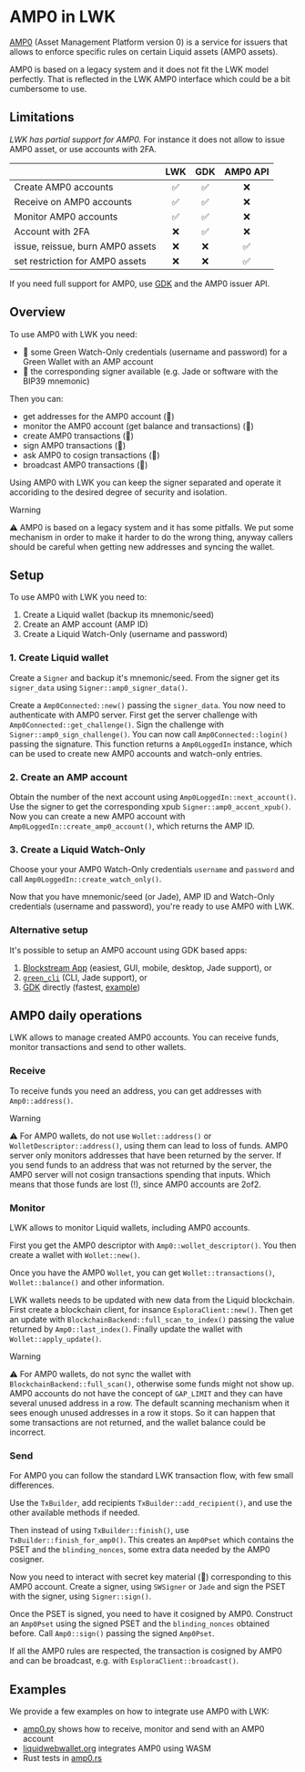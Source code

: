 # AMP0 in LWK

[AMP0](https://blockstream.com/amp/) (Asset Management Platform version 0) is a service for issuers that allows to enforce specific rules on certain Liquid assets (AMP0 assets).

AMP0 is based on a legacy system and it does not fit the LWK model perfectly.
That is reflected in the LWK AMP0 interface which could be a bit cumbersome to use.

## Limitations
_LWK has partial support for AMP0._
For instance it does not allow to issue AMP0 asset, or use accounts with 2FA.

|                                 | LWK | GDK | AMP0 API |
|---------------------------------| :-: | :-: | :------: |
|Create AMP0 accounts             | ✅ | ✅ | ❌ |
|Receive on AMP0 accounts         | ✅ | ✅ | ❌ |
|Monitor AMP0 accounts            | ✅ | ✅ | ❌ |
|Account with 2FA                 | ❌ | ✅ | ❌ |
|issue, reissue, burn AMP0 assets | ❌ | ❌ | ✅ |
|set restriction for AMP0 assets  | ❌ | ❌ | ✅ |

If you need full support for AMP0, use [GDK](https://github.com/blockstream/gdk) and the AMP0 issuer API.

## Overview

To use AMP0 with LWK you need:
* 👀 some Green Watch-Only credentials (username and password) for a Green Wallet with an AMP account
* 🔑 the corresponding signer available (e.g. Jade or software with the BIP39 mnemonic)

Then you can:
* get addresses for the AMP0 account (👀)
* monitor the AMP0 account (get balance and transactions) (👀)
* create AMP0 transactions (👀)
* sign AMP0 transactions (🔑)
* ask AMP0 to cosign transactions (👀)
* broadcast AMP0 transactions (👀)

Using AMP0 with LWK you can keep the signer separated and operate it accoriding to the desired degree of security and isolation.

> [!WARNING]
> ⚠️ AMP0 is based on a legacy system and it has some pitfalls.
> We put some mechanism in order to make it harder to do the wrong thing, anyway callers should be careful when getting new addresses and syncing the wallet.

## Setup
To use AMP0 with LWK you need to:
1. Create a Liquid wallet (backup its mnemonic/seed)
2. Create an AMP account (AMP ID)
3. Create a Liquid Watch-Only (username and password)

### 1. Create Liquid wallet
Create a `Signer` and backup it's mnemonic/seed.
From the signer get its `signer_data` using `Signer::amp0_signer_data()`.

Create a `Amp0Connected::new()` passing the `signer_data`.
You now need to authenticate with AMP0 server.
First get the server challenge with `Amp0Connected::get_challenge()`.
Sign the challenge with `Signer::amp0_sign_challenge()`.
You can now call `Amp0Connected::login()` passing the signature.
This function returns a `Amp0LoggedIn` instance, which can be used to create new AMP0 accounts and watch-only entries.

### 2. Create an AMP account
Obtain the number of the next account using `Amp0LoggedIn::next_account()`.
Use the signer to get the corresponding xpub `Signer::amp0_accont_xpub()`.
Now you can create a new AMP0 account with `Amp0LoggedIn::create_amp0_account()`, which returns the AMP ID.

### 3. Create a Liquid Watch-Only
Choose your your AMP0 Watch-Only credentials `username` and `password` and call `Amp0LoggedIn::create_watch_only()`.


Now that you have mnemonic/seed (or Jade), AMP ID and Watch-Only credentials (username and password), you're ready to use AMP0 with LWK.

### Alternative setup
It's possible to setup an AMP0 account using GDK based apps:
1. [Blockstream App](https://blockstream.com/app/) (easiest, GUI, mobile, desktop, Jade support), or
2. [`green_cli`](https://github.com/Blockstream/green_cli/) (CLI, Jade support), or
3. [GDK](https://github.com/blockstream/gdk) directly (fastest, [example](gdk-amp0.py))

## AMP0 daily operations

LWK allows to manage created AMP0 accounts.
You can receive funds, monitor transactions and send to other wallets.

### Receive
To receive funds you need an address, you can get addresses with `Amp0::address()`.

> [!WARNING]
> ⚠️ For AMP0 wallets, do not use `Wollet::address()` or `WolletDescriptor::address()`, using them can lead to loss of funds.
> AMP0 server only monitors addresses that have been returned by the server.
> If you send funds to an address that was not returned by the server, the AMP0 server will not cosign transactions spending that inputs.
> Which means that those funds are lost (!), since AMP0 accounts are 2of2.

### Monitor
LWK allows to monitor Liquid wallets, including AMP0 accounts.

First you get the AMP0 descriptor with `Amp0::wollet_descriptor()`.
You then create a wallet with `Wollet::new()`.

Once you have the AMP0 `Wollet`, you can get `Wollet::transactions()`, `Wollet::balance()` and other information.

LWK wallets needs to be updated with new data from the Liquid blockchain.
First create a blockchain client, for insance `EsploraClient::new()`.
Then get an update with `BlockchainBackend::full_scan_to_index()` passing the value returned by `Amp0::last_index()`.
Finally update the wallet with `Wollet::apply_update()`.

> [!WARNING]
> ⚠️ For AMP0 wallets, do not sync the wallet with `BlockchainBackend::full_scan()`, otherwise some funds might not show up.
> AMP0 accounts do not have the concept of `GAP_LIMIT` and they can have several unused address in a row.
> The default scanning mechanism when it sees enough unused addresses in a row it stops.
> So it can happen that some transactions are not returned, and the wallet balance could be incorrect.

### Send
For AMP0 you can follow the standard LWK transaction flow, with few small differences.

Use the `TxBuilder`, add recipients `TxBuilder::add_recipient()`, and use the other available methods if needed.

Then instead of using `TxBuilder::finish()`, use `TxBuilder::finish_for_amp0()`.
This creates an `Amp0Pset` which contains the PSET and the `blinding_nonces`, some extra data needed by the AMP0 cosigner.

Now you need to interact with secret key material (🔑) corresponding to this AMP0 account.
Create a signer, using `SWSigner` or `Jade` and sign the PSET with the signer, using `Signer::sign()`.

Once the PSET is signed, you need to have it cosigned by AMP0.
Construct an `Amp0Pset` using the signed PSET and the `blinding_nonces` obtained before.
Call `Amp0::sign()` passing the signed `Amp0Pset`.

If all the AMP0 rules are respected, the transaction is cosigned by AMP0 and can be broadcast, e.g. with `EsploraClient::broadcast()`.

## Examples
We provide a few examples on how to integrate use AMP0 with LWK:
* [amp0.py](../lwk_bindings/tests/bindings/amp0.py) shows how to receive, monitor and send with an AMP0 account
* [liquidwebwallet.org](https://liquidwebwallet.org) integrates AMP0 using WASM
* Rust tests in [amp0.rs](../lwk_wollet/src/amp0.rs)
